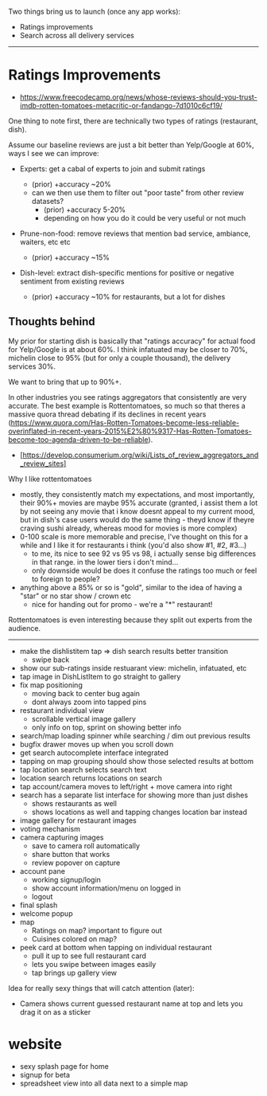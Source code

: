 Two things bring us to launch (once any app works):

- Ratings improvements
- Search across all delivery services

---

# Ratings Improvements

- https://www.freecodecamp.org/news/whose-reviews-should-you-trust-imdb-rotten-tomatoes-metacritic-or-fandango-7d1010c6cf19/

One thing to note first, there are technically two types of ratings (restaurant, dish).

Assume our baseline reviews are just a bit better than Yelp/Google at 60%, ways I see we can improve:

- Experts: get a cabal of experts to join and submit ratings

  - (prior) +accuracy ~20%
  - can we then use them to filter out "poor taste" from other review datasets?
    - (prior) +accuracy 5-20%
    - depending on how you do it could be very useful or not much

- Prune-non-food: remove reviews that mention bad service, ambiance, waiters, etc etc

  - (prior) +accuracy ~15%

- Dish-level: extract dish-specific mentions for positive or negative sentiment from existing reviews
  - (prior) +accuracy ~10% for restaurants, but a lot for dishes

## Thoughts behind

My prior for starting dish is basically that "ratings accuracy" for actual food for Yelp/Google is at about 60%. I think infatuated may be closer to 70%, michelin close to 95% (but for only a couple thousand), the delivery services 30%.

We want to bring that up to 90%+.

In other industries you see ratings aggregators that consistently are very accurate. The best example is Rottentomatoes, so much so that theres a massive quora thread debating if its declines in recent years (https://www.quora.com/Has-Rotten-Tomatoes-become-less-reliable-overinflated-in-recent-years-2015%E2%80%9317-Has-Rotten-Tomatoes-become-too-agenda-driven-to-be-reliable).

- [https://develop.consumerium.org/wiki/Lists_of_review_aggregators_and_review_sites]

Why I like rottentomatoes

- mostly, they consistently match my expectations, and most importantly, their 90%+ movies are maybe 95% accurate (granted, i assist them a lot by not seeing any movie that i know doesnt appeal to my current mood, but in dish's case users would do the same thing - theyd know if theyre craving sushi already, whereas mood for movies is more complex)
- 0-100 scale is more memorable and precise, I've thought on this for a while and I like it for restaurants i think (you'd also show #1, #2, #3...)
  - to me, its nice to see 92 vs 95 vs 98, i actually sense big differences in that range. in the lower tiers i don't mind...
  - only downside would be does it confuse the ratings too much or feel to foreign to people?
- anything above a 85% or so is "gold", similar to the idea of having a "star" or no star show / crown etc
  - nice for handing out for promo - we're a "\*" restaurant!

Rottentomatoes is even interesting because they split out experts from the audience.

---

- make the dishlistitem tap => dish search results better transition
  - swipe back
- show our sub-ratings inside restuarant view: michelin, infatuated, etc
- tap image in DishListItem to go straight to gallery
- fix map positioning
  - moving back to center bug again
  - dont always zoom into tapped pins
- restaurant individual view
  - scrollable vertical image gallery
  - only info on top, sprint on showing better info
- search/map loading spinner while searching / dim out previous results
- bugfix drawer moves up when you scroll down
- get search autocomplete interface integrated
- tapping on map grouping should show those selected results at bottom
- tap location search selects search text
- location search returns locations on search
- tap account/camera moves to left/right + move camera into right
- search has a separate list interface for showing more than just dishes
  - shows restaurants as well
  - shows locations as well and tapping changes location bar instead
- image gallery for restaurant images
- voting mechanism
- camera capturing images
  - save to camera roll automatically
  - share button that works
  - review popover on capture
- account pane
  - working signup/login
  - show account information/menu on logged in
  - logout
- final splash
- welcome popup
- map
  - Ratings on map? important to figure out
  - Cuisines colored on map?
- peek card at bottom when tapping on individual restaurant
  - pull it up to see full restaurant card
  - lets you swipe between images easily
  - tap brings up gallery view

Idea for really sexy things that will catch attention (later):

- Camera shows current guessed restaurant name at top and lets you drag it on as a sticker

# website

- sexy splash page for home
- signup for beta
- spreadsheet view into all data next to a simple map
